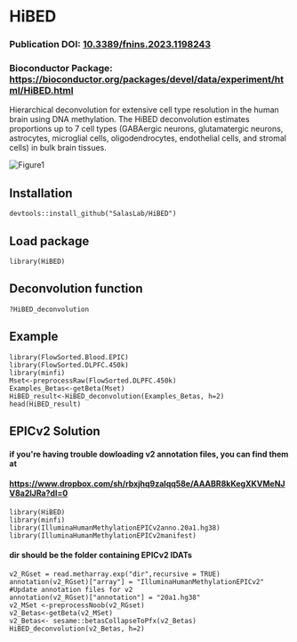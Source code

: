 # HiBED
### Publication DOI: [10.3389/fnins.2023.1198243](https://www.frontiersin.org/articles/10.3389/fnins.2023.1198243/full)
### Bioconductor Package: https://bioconductor.org/packages/devel/data/experiment/html/HiBED.html
Hierarchical deconvolution for extensive cell type resolution in the human brain using DNA methylation.
The HiBED deconvolution estimates proportions up to 7 cell types (GABAergic neurons, glutamatergic neurons, astrocytes, microglial cells, oligodendrocytes, endothelial cells, and stromal cells) in bulk brain tissues.

![Figure1](https://user-images.githubusercontent.com/32206453/224516354-75e2b4bd-102f-4c11-be84-e40f36daf5f0.png)

## Installation
```
devtools::install_github("SalasLab/HiBED")
```

## Load package
```
library(HiBED)
```

## Deconvolution function
```
?HiBED_deconvolution
```

## Example
```
library(FlowSorted.Blood.EPIC)
library(FlowSorted.DLPFC.450k)
library(minfi)
Mset<-preprocessRaw(FlowSorted.DLPFC.450k)
Examples_Betas<-getBeta(Mset)
HiBED_result<-HiBED_deconvolution(Examples_Betas, h=2)
head(HiBED_result)
```

## EPICv2 Solution
#### if you're having trouble dowloading v2 annotation files, you can find them at 
####  https://www.dropbox.com/sh/rbxjhq9zalqq58e/AAABR8kKegXKVMeNJV8a2lJRa?dl=0
```
library(HiBED)
library(minfi)
library(IlluminaHumanMethylationEPICv2anno.20a1.hg38)
library(IlluminaHumanMethylationEPICv2manifest)
```
#### dir should be the folder containing EPICv2 IDATs
```
v2_RGset = read.metharray.exp("dir",recursive = TRUE) 
annotation(v2_RGset)["array"] = "IlluminaHumanMethylationEPICv2" #Update annotation files for v2
annotation(v2_RGset)["annotation"] = "20a1.hg38"
v2_MSet <-preprocessNoob(v2_RGset)
v2_Betas<-getBeta(v2_MSet)
v2_Betas<- sesame::betasCollapseToPfx(v2_Betas)
HiBED_deconvolution(v2_Betas, h=2)
```



